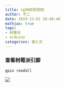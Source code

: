 ```yaml
---
title: sg90舵机控制
author: 不二
date: 2019-12-01 10:40:40
mathjax: true
tags: 
- 树莓派
- arduino
categories: 嵌入式
---
```


### 查看树莓派引脚

```shell
gpio readall
```

![](https://cdn.jsdelivr.net/gh/weiyouwozuiku/buerlog_img/BlogImage/sg90舵机控制_gpio.png)

